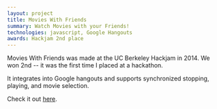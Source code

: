```yaml
---
layout: project
title: Movies With Friends
summary: Watch Movies with your Friends!
technologies: javascript, Google Hangouts
awards: Hackjam 2nd place
---
```

Movies With Friends was made at the UC Berkeley Hackjam in 2014. We won 2nd -- it was the first
time I placed at a hackathon.

It integrates into Google hangouts and supports synchronized stopping, playing, and movie selection.

Check it out [here](https://github.com/spatel7/hangout-movies).
